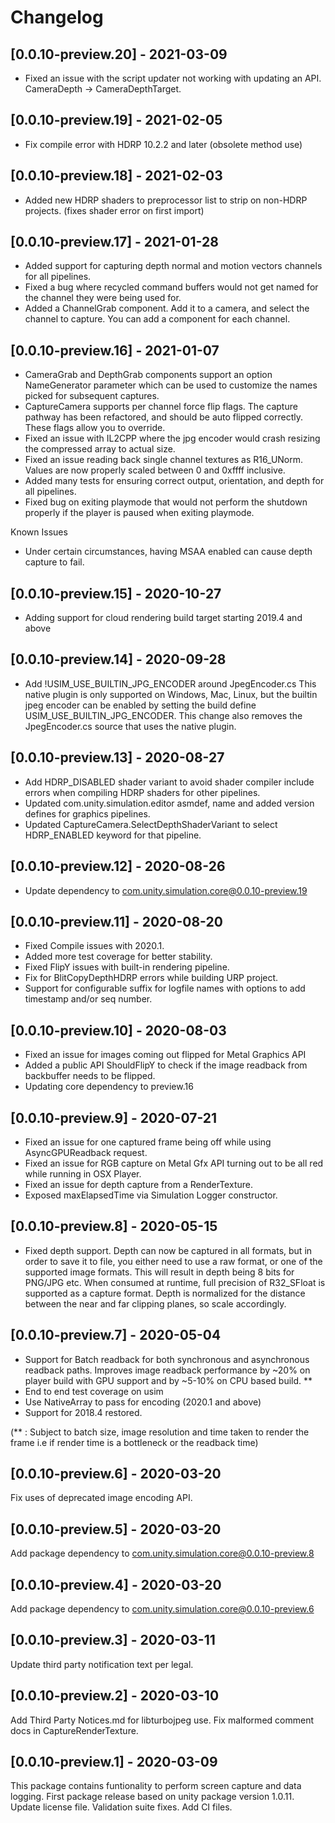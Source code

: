 # Changelog

## [0.0.10-preview.20] - 2021-03-09

- Fixed an issue with the script updater not working with updating an API. CameraDepth -> CameraDepthTarget.

## [0.0.10-preview.19] - 2021-02-05

- Fix compile error with HDRP 10.2.2 and later (obsolete method use)

## [0.0.10-preview.18] - 2021-02-03

- Added new HDRP shaders to preprocessor list to strip on non-HDRP projects. (fixes shader error on first import)

## [0.0.10-preview.17] - 2021-01-28

- Added support for capturing depth normal and motion vectors channels for all pipelines.
- Fixed a bug where recycled command buffers would not get named for the channel they were being used for.
- Added a ChannelGrab component. Add it to a camera, and select the channel to capture. You can add a component for each channel.

## [0.0.10-preview.16] - 2021-01-07

- CameraGrab and DepthGrab components support an option NameGenerator parameter which can be used to customize the names picked for subsequent captures.
- CaptureCamera supports per channel force flip flags. The capture pathway has been refactored, and should be auto flipped correctly. These flags allow you to override.
- Fixed an issue with IL2CPP where the jpg encoder would crash resizing the compressed array to actual size.
- Fixed an issue reading back single channel textures as R16_UNorm. Values are now properly scaled between 0 and 0xffff inclusive.
- Added many tests for ensuring correct output, orientation, and depth for all pipelines.
- Fixed bug on exiting playmode that would not perform the shutdown properly if the player is paused when exiting playmode.

Known Issues
- Under certain circumstances, having MSAA enabled can cause depth capture to fail.

## [0.0.10-preview.15] - 2020-10-27

- Adding support for cloud rendering build target starting 2019.4 and above

## [0.0.10-preview.14] - 2020-09-28

- Add !USIM_USE_BUILTIN_JPG_ENCODER around JpegEncoder.cs
  This native plugin is only supported on Windows, Mac, Linux, but the builtin jpeg encoder can be enabled
  by setting the build define USIM_USE_BUILTIN_JPG_ENCODER. This change also removes the JpegEncoder.cs
  source that uses the native plugin.

## [0.0.10-preview.13] - 2020-08-27

- Add HDRP_DISABLED shader variant to avoid shader compiler include errors when compiling HDRP shaders for other pipelines.
- Updated com.unity.simulation.editor asmdef, name and added version defines for graphics pipelines.
- Updated CaptureCamera.SelectDepthShaderVariant to select HDRP_ENABLED keyword for that pipeline.

## [0.0.10-preview.12] - 2020-08-26

- Update dependency to com.unity.simulation.core@0.0.10-preview.19

## [0.0.10-preview.11] - 2020-08-20

- Fixed Compile issues with 2020.1.
- Added more test coverage for better stability.
- Fixed FlipY issues with built-in rendering pipeline.
- Fix for BlitCopyDepthHDRP errors while building URP project.
- Support for configurable suffix for logfile names with options to add timestamp and/or seq number.

## [0.0.10-preview.10] - 2020-08-03

- Fixed an issue for images coming out flipped for Metal Graphics API
- Added a public API ShouldFlipY to check if the image readback from backbuffer needs to be flipped.
- Updating core dependency to preview.16

## [0.0.10-preview.9] - 2020-07-21

- Fixed an issue for one captured frame being off while using AsyncGPUReadback request.
- Fixed an issue for RGB capture on Metal Gfx API turning out to be all red while running in OSX Player.
- Fixed an issue for depth capture from a RenderTexture.
- Exposed maxElapsedTime via Simulation Logger constructor.

## [0.0.10-preview.8] - 2020-05-15

- Fixed depth support. Depth can now be captured in all formats, but in order to save it to file, 
  you either need to use a raw format, or one of the supported image formats.
  This will result in depth being 8 bits for PNG/JPG etc.
  When consumed at runtime, full precision of R32_SFloat is supported as a capture format.
  Depth is normalized for the distance between the near and far clipping planes, so scale accordingly.

## [0.0.10-preview.7] - 2020-05-04

- Support for Batch readback for both synchronous and asynchronous readback paths. Improves image readback performance by ~20% on player build with GPU support and by ~5-10% on CPU based build. **
- End to end test coverage on usim
- Use NativeArray to pass for encoding (2020.1 and above)
- Support for 2018.4 restored.

(** : Subject to batch size, image resolution and time taken to render the frame i.e if render time is a bottleneck or the readback time)

## [0.0.10-preview.6] - 2020-03-20

Fix uses of deprecated image encoding API.

## [0.0.10-preview.5] - 2020-03-20

Add package dependency to com.unity.simulation.core@0.0.10-preview.8

## [0.0.10-preview.4] - 2020-03-20

Add package dependency to com.unity.simulation.core@0.0.10-preview.6

## [0.0.10-preview.3] - 2020-03-11

Update third party notification text per legal.

## [0.0.10-preview.2] - 2020-03-10

Add Third Party Notices.md for libturbojpeg use.
Fix malformed comment docs in CaptureRenderTexture.

## [0.0.10-preview.1] - 2020-03-09

This package contains funtionality to perform screen capture and data logging.
First package release based on unity package version 1.0.11.
Update license file.
Validation suite fixes.
Add CI files.
